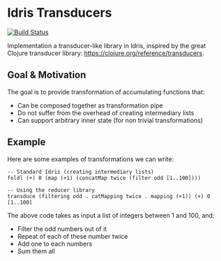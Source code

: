 # Idris Transducers

[![Build Status](https://travis-ci.org/QuentinDuval/IdrisReducers.svg?branch=master)](https://travis-ci.org/QuentinDuval/IdrisReducers)

Implementation a transducer-like library in Idris, inspired by the great Clojure transducer library: https://clojure.org/reference/transducers.

## Goal & Motivation

The goal is to provide transformation of accumulating functions that:

* Can be composed together as transformation pipe
* Do not suffer from the overhead of creating intermediary lists
* Can support arbitrary inner state (for non trivial transformations)

## Example

Here are some examples of transformations we can write:

    -- Standard Idris (creating intermediary lists)
    foldl (+) 0 (map (+1) (concatMap twice (filter odd [1..100])))

    -- Using the reducer library
    transduce (filtering odd . catMapping twice . mapping (+1)) (+) 0 [1..100]

The above code takes as input a list of integers between 1 and 100, and:

* Filter the odd numbers out of it
* Repeat of each of these number twice
* Add one to each numbers
* Sum them all
